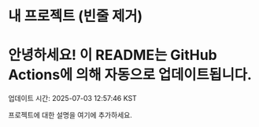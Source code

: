 # 내 프로젝트 (빈줄 제거)
# 안녕하세요! 이 README는 GitHub Actions에 의해 자동으로 업데이트됩니다.
<!--TIME-START-->
업데이트 시간: 2025-07-03 12:57:46 KST
<!--TIME-END-->
프로젝트에 대한 설명을 여기에 추가하세요.
